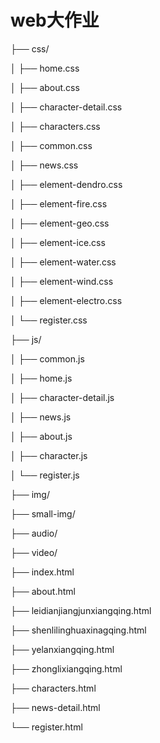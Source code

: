 # web大作业
├── css/

│   ├── home.css

│   ├── about.css

│   ├── character-detail.css

│   ├── characters.css

│   ├── common.css

│   ├── news.css

│   ├── element-dendro.css

│   ├── element-fire.css

│   ├── element-geo.css

│   ├── element-ice.css

│   ├── element-water.css

│   ├── element-wind.css

│   ├── element-electro.css

│   └── register.css

├── js/

│   ├── common.js

│   ├── home.js

│   ├── character-detail.js

│   ├── news.js

│   ├── about.js

│   ├── character.js

│   └── register.js

├── img/

├── small-img/

├── audio/

├── video/

├── index.html   

├── about.html

├── leidianjiangjunxiangqing.html

├── shenlilinghuaxinagqing.html

├── yelanxiangqing.html     

├── zhonglixiangqing.html   

├── characters.html    

├── news-detail.html 

└── register.html     

